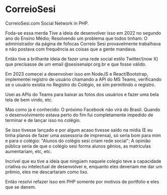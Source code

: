 # CorreioSesi
CorreioSesi.com Social Network in PHP.

Foda-se essa merda
Tive a ideia de desenvolver isso em 2022 no segundo ano do Ensino Médio; Resolvendo um problema que todos tinham: O administrador da página de fofocas Correio Sesi provavelmente trabalhava e não postava com frequência as coisas que a gente mandava.

Então tive a brilhante ideia de fazer uma rede social estilo Twitter/(now X) que precisasse de um email @sesisenaipr.org.br e que fosse válido.

Em 2023 comecei a desenvolver isso em NodeJS e React/Bootstrap, implementei registro de usuário chamando a API do MS Teams, verificando se o usuário existia no Registro do Colégio, se sim permitindo o registro.

Usei as APIs do Teams para baixar as fotos dos usuários e fazer uma bela tela de bem vindo, etc.

Mas como ja é conhecido: O próximo Facebook não virá do Brasil.
Quando o desenvolvimento estava perto do fim fui completamente impedido de terminar e de lançar isso no colégio.

Se isso tivesse lançado e por algum acaso tivesse saído na mídia (E eu tinha planos de fazer uma assessoria de imprensa), só seria bom para mim e para o colégio: "Alunos do colégio sesi criam rede social"; A opinião pública seria de que o colégio sesi forma alunos gênios, as matrículas aumentariam, etc, etc.

Incrível que eu tive a ideia que ningúem naquele colegio teve a capacidade criativa ou intelectual de desenvolver e, enquanto eles deveriam me dar um prêmio, eles me descartaram como lixo.

Então resolvi refazer isso em PHP somente por motivos de portfolio e eles que se danem.
